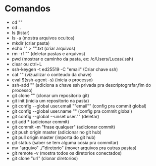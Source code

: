 # Comandos

- cd ""
- cd ..
- ls (listar)
- ls -a (mostra arquivos ocultos)
- mkdir (criar pasta)
- echo "" > "".txt (criar arquivos)
- rm -rf "" (deletar pastas e arquivos)
- pwd (mostrar o caminho da pasta, ex: /c/Users/Lucas/.ssh)
- clear ou ctrl+L
- ssh-keygen -t ed25519 -C "email" (Criar chave ssh)
- cat "" (vizualizar o conteudo da chave)
- eval $(ssh-agent -s)  (inicia o processo)
- ssh-add "" (adiciona a chave ssh privada pra descriptografar,fim do processo)
- git clone "" (clonar um repositorio git)
- git init (inicia um repositorio na pasta)
- git config --global user.email ""email"" (config pra commit global)
- git config --global user.name "" (config pra commit global)
- git config --global --unset user."" (deletar)
- git add *  (adicionar commit)
- git commit -m "frase qualquer" (adicionar commit)
- git push origin master (adicionar no git hub)
- git pull origin master (importa do git hub)
- git status (saber se tem alguma cosia pra commitar)
- mv "arquivo" ./"diretorio" (mover arquivos pra outras pastas)
- git remote -v (mostra todos os diretorios conectados)
- git clone "url" (clonar diretorios)
